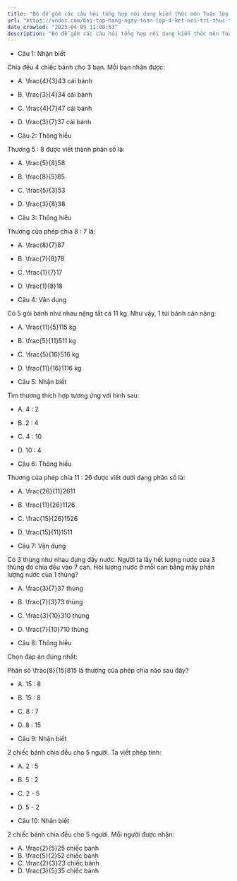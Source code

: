 ```yaml
---
title: "Bộ đề gồm các câu hỏi tổng hợp nội dung kiến thức môn Toán lớp 4 đã học ở Tuần 26 trong chương trình Toán lớp 4 Tập 2 Kết nối tri thức, giúp các em ôn tập và luyện giải các dạng bài tập Toán lớp 4. Mời các em cùng luyện tập."
url: "https://vndoc.com/bai-tap-hang-ngay-toan-lop-4-ket-noi-tri-thuc-tuan-26-thu-2-338360"
date_crawled: "2025-04-09 11:00:53"
description: "Bộ đề gồm các câu hỏi tổng hợp nội dung kiến thức môn Toán lớp 4 đã học ở Tuần 26 trong chương trình Toán lớp 4 Tập 2 Kết nối tri thức, giúp các em ôn tập và luyện giải các dạng bài tập Toán lớp 4. Mời các em cùng luyện tập."
---
```


* Câu 1:  Nhận biết

Chia đều 4 chiếc bánh cho 3 bạn. Mỗi bạn nhận được:

  * A. \\frac{4}{3}43 cái bánh 
  * B. \\frac{3}{4}34 cái bánh 
  * C. \\frac{4}{7}47 cái bánh 
  * D. \\frac{3}{7}37 cái bánh 



* Câu 2:  Thông hiểu

Thương 5 : 8 được viết thành phân số là:

  * A. \\frac{5}{8}58
  * B. \\frac{8}{5}85
  * C. \\frac{5}{3}53
  * D. \\frac{3}{8}38



* Câu 3:  Thông hiểu

Thương của phép chia 8 : 7 là:

  * A. \\frac{8}{7}87
  * B. \\frac{7}{8}78
  * C. \\frac{1}{7}17
  * D. \\frac{1}{8}18



* Câu 4:  Vận dụng

Có 5 gói bánh như nhau nặng tất cả 11 kg. Như vậy, 1 túi bánh cân nặng:

  * A. \\frac{11}{5}115 kg 
  * B. \\frac{5}{11}511 kg 
  * C. \\frac{5}{16}516 kg 
  * D. \\frac{11}{16}1116 kg 



* Câu 5:  Nhận biết

Tìm thương thích hợp tương ứng với hình sau:

  * A. 4 : 2 
  * B. 2 : 4 
  * C. 4 : 10 
  * D. 10 : 4 



* Câu 6:  Thông hiểu

Thương của phép chia 11 : 26 được viết dưới dạng phân số là: 

  * A. \\frac{26}{11}2611
  * B. \\frac{11}{26}1126
  * C. \\frac{15}{26}1526
  * D. \\frac{15}{11}1511



* Câu 7:  Vận dụng

Có 3 thùng như nhau đựng đầy nước. Người ta lấy hết lượng nước của 3 thùng đó chia đều vào 7 can. Hỏi lượng nước ở mỗi can bằng mấy phần lượng nước của 1 thùng?

  * A. \\frac{3}{7}37 thùng 
  * B. \\frac{7}{3}73 thùng 
  * C. \\frac{3}{10}310 thùng 
  * D. \\frac{7}{10}710 thùng 



* Câu 8:  Thông hiểu

Chọn đáp án đúng nhất:

Phân số \\frac{8}{15}815 là thương của phép chia nào sau đây?

  * A. 15 : 8 
  * B. 15 : 8 
  * C. 8 : 7 
  * D. 8 : 15 



* Câu 9:  Nhận biết

2 chiếc bánh chia đều cho 5 người. Ta viết phép tính:

  * A. 2 : 5 
  * B. 5 : 2 
  * C. 2 - 5 
  * D. 5 - 2 



* Câu 10:  Nhận biết

2 chiếc bánh chia đều cho 5 người. Mỗi người được nhận:

  * A. \\frac{2}{5}25 chiếc bánh 
  * B. \\frac{5}{2}52 chiếc bánh 
  * C. \\frac{2}{3}23 chiếc bánh 
  * D. \\frac{3}{5}35 chiếc bánh 


